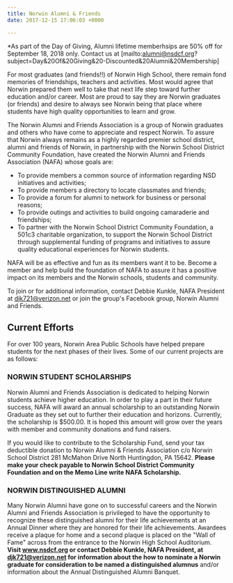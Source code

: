 ```yaml
---
title: Norwin Alumni & Friends
date: 2017-12-15 17:06:03 +0000

---
```

*As part of the Day of Giving, Alumni lifetime memberhsips are 50% off for September 18, 2018 only. Contact us at [mailto:alumni@nsdcf.org?subject=Day&20Of&20Giving&20-Discounted&20Alumni&20Membership]

For most graduates (and friends!!) of Norwin High School, there remain fond memories of friendships, teachers and activities. Most would agree that Norwin prepared them well to take that next life step toward further education and/or career. Most are proud to say they are Norwin graduates (or friends) and desire to always see Norwin being that place where students have high quality opportunities to learn and grow.

The Norwin Alumni and Friends Association is a group of Norwin graduates and others who have come to appreciate and respect Norwin.  To assure that Norwin always remains as a highly regarded premier school district, alumni and friends of Norwin, in partnership with the Norwin School District Community Foundation, have created the Norwin Alumni and Friends Association (NAFA) whose goals are:

* To provide members a common source of information regarding NSD initiatives and activities;
* To provide members a directory to locate classmates and friends;
* To provide a forum for alumni to network for business or personal reasons;
* To provide outings and activities to build ongoing camaraderie and friendships;
* To partner with the Norwin School District Community Foundation, a  501c3 charitable organization, to support the Norwin School District through supplemental funding of programs and initiatives to assure quality educational experiences for Norwin students.

NAFA will be as effective and fun as its members want it to be.  Become a member and help build the foundation of NAFA to assure it has a positive impact on its members and the Norwin schools, students and community.

To join or for additional information, contact Debbie Kunkle, NAFA President at djk721@verizon.net or join the group's Facebook group, Norwin Alumni and Friends.

## Current Efforts

For over 100 years, Norwin Area Public Schools have helped prepare students for the next phases of their lives. Some of our current projects are as follows:

### NORWIN STUDENT SCHOLARSHIPS

Norwin Alumni and Friends Association is dedicated to helping Norwin students achieve higher education. In order to play a part in their future success, NAFA will award an annual scholarship to an outstanding Norwin Graduate as they set out to further their education and horizons. Currently, the scholarship is $500.00. It is hoped this amount will grow over the years with member and community donations and fund raisers.

If you would like to contribute to the Scholarship Fund, send your tax deductible donation to Norwin Alumni & Friends Association c/o Norwin School District 281 McMahon Drive North Huntingdon, PA 15642. **Please make your check payable to Norwin School District Community Foundation and on the Memo Line write NAFA Scholarship.**

### NORWIN DISTINGUISHED ALUMNI

Many Norwin Alumni have gone on to successful careers and the Norwin Alumni and Friends Association is privileged to have the opportunity to recognize these distinguished alumni for their life achievements at an Annual Dinner where they are honored for their life achievements. Awardees  receive a plaque for home and a second plaque is placed on the "Wall of Fame" across from the entrance to the Norwin High School Auditorium.  **Visit www.nsdcf.org or contact Debbie Kunkle, NAFA President, at djk721@verizon.net for information about the how to nominate a Norwin graduate for consideration to be named a distinguished alumnus** and/or information about the Annual Distinguished Alumni Banquet.
